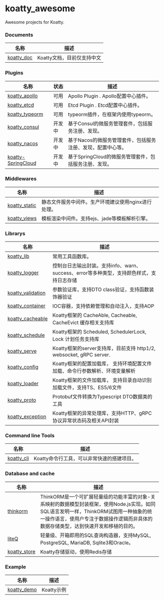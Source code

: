 # koatty_awesome
Awesome projects for Koatty.

### Documents
名称  | 描述
------------- | ------------- 
[koatty_doc](https://github.com/Koatty/koatty_doc) | Koatty文档，目前仅支持中文

### Plugins

名称 | 状态 | 描述
------------- | ------------- | ------------- 
[koatty_apollo](https://github.com/Koatty/think_apollo)  | 可用 |  Apollo Plugin . Apollo配置中心插件。
[koatty_etcd](https://github.com/Koatty/koatty_etcd)  | 可用 |  Etcd Plugin . Etcd配置中心插件。
[koatty_typeorm](https://github.com/Koatty/koatty_typeorm)  | 可用 |  typeorm插件，在框架内使用typeorm。
[koatty_consul](https://github.com/Koatty/koatty_consul) | 开发中 |  基于Consul的微服务管理套件，包括服务注册、发现。
[koatty_nacos](https://github.com/Koatty/koatty_nacos) | 开发中 |  基于Nacos的微服务管理套件，包括服务注册、发现，配置中心等。
[koatty-SpringCloud](https://github.com/Koatty/koatty-SpringCloud) | 开发中 |  基于SpringCloud的微服务管理套件，包括服务注册、发现。

### Middlewares

名称 | 描述
------------- | ------------- 
[koatty_static](https://github.com/koatty/koatty_static)  |  静态文件服务中间件。生产环境建议使用nginx进行处理。
[koatty_views](https://github.com/koatty/koatty_views)  |  模板渲染中间件。支持ejs、jade等模板解析引擎。


### Librarys

名称  | 描述
------------- | -------------
[koatty_lib](https://github.com/Koatty/koatty_lib)  | 常用工具函数库。
[koatty_logger](https://github.com/Koatty/koatty_logger)  | 控制台日志输出封装。支持info、warn、success、error等多种类型，支持颜色样式，支持日志存储
[koatty_validation](https://github.com/Koatty/koatty_validation)  | 参数验证库，支持DTO class验证，支持函数装饰器验证
[koatty_container](https://github.com/Koatty/think_container) | IOC容器，支持依赖管理和自动注入，支持AOP
[koatty_cacheable](https://github.com/Koatty/koatty_cacheable) | Koatty框架的 CacheAble, Cacheable, CacheEvict 缓存相关支持库
[koatty_schedule](https://github.com/Koatty/koatty_schedule) | Koatty框架的 Scheduled, SchedulerLock, Lock 计划任务支持库
[koatty_serve](https://github.com/Koatty/koatty_serve) | Koatty框架的server支持库，目前支持 http1/2, websocket, gRPC server.
[koatty_config](https://github.com/Koatty/koatty_config) | Koatty框架的配置加载库， 支持环境配置文件加载、命令行参数解析、环境变量解析
[koatty_loader](https://github.com/Koatty/koatty_loader) | Koatty框架的文件加载库， 支持目录自动识别加载文件，支持TS、ES5/6文件
[koatty_proto](https://github.com/Koatty/koatty_proto) | Protobuf文件转换为Typescript DTO数据类的工具
[koatty_exception](https://github.com/Koatty/koatty_exception) | Koatty框架的异常处理库，支持HTTP、gRPC协议异常状态码及相关API封装

### Command line Tools

名称  | 描述
------------- | -------------
[koatty_cli](https://github.com/Koatty/koatty_cli)  | Koatty命令行工具，可以非常快速的搭建项目。


### Database and cache
名称  | 描述
------------- | -------------
[thinkorm](https://github.com/thinkkoa/thinkorm)  | ThinkORM是一个可扩展轻量级的功能丰富的对象-关系映射的数据模型封装框架，使用Node.js实现。如同SQL语言发明一样，ThinkORM试图用一种抽象的统一操作语言，使用户专注于数据操作逻辑而非具体的数据存储类型，达到快速开发和移植的目的。
[liteQ](https://github.com/thinkkoa/liteQ)  | 轻量级、开箱即用的SQL查询构造器，支持MySQL, PostgreSQL, MariaDB, Sqlite3和Oracle。
[koatty_store](https://github.com/Koatty/koatty_store)  | Koatty存储驱动，使用Redis存储

### Example

名称  | 描述
------------- | -------------
[koatty_demo](https://github.com/Koatty/koatty_demo) | Koatty示例


